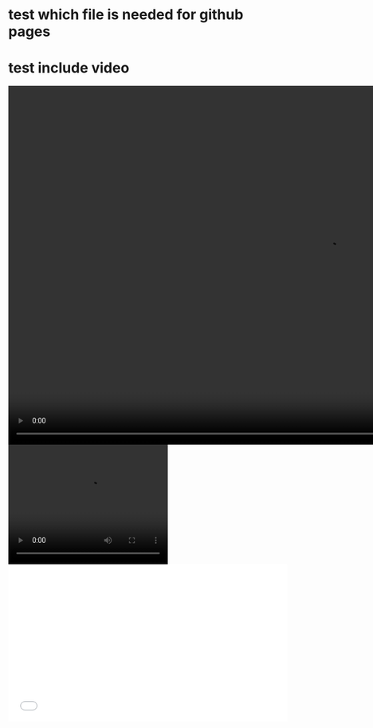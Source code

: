 # test which file is needed for github pages

# test include video

<video width="1280" height="720" controls autoplay muted loop playsinline>
<source src="Media1.mp4" type="video/mp4">
 Your browser does not support the video tag.
</video>

<video width="320" height="240" controls>
  <source type="video/mp4" src="https://h-hl.github.io/test_del_after//Media1.mp4">
</video>

<iframe id="video" width="560" height="315" src="Media1.mp4" frameborder="0" allow="autoplay; encrypted-media" allowfullscreen=""></iframe>
 
